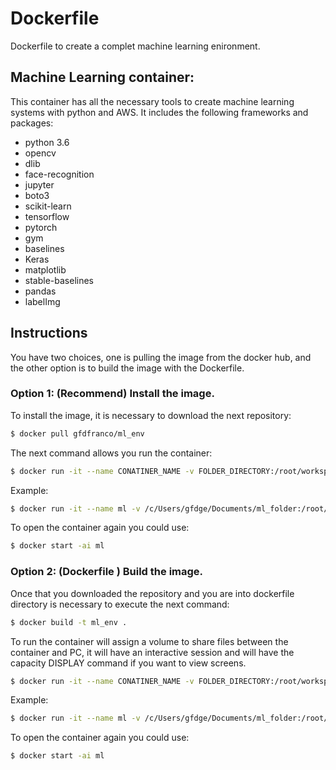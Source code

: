 # Dockerfile
Dockerfile to create a complet machine learning enironment. 
## Machine Learning container:
This container has all the necessary tools to create machine learning systems with python and AWS. It includes the following frameworks and packages:
- python 3.6
- opencv
- dlib
- face-recognition
- jupyter
- boto3
- scikit-learn
- tensorflow
- pytorch 
- gym
- baselines
- Keras
- matplotlib
- stable-baselines
- pandas
- labelImg

## Instructions 
You have two choices, one is pulling the image from the docker hub, and the other option is to build the image with the Dockerfile. 

### Option 1: (Recommend) Install the image.


To install the image, it is necessary to download the next repository:
```sh
$ docker pull gfdfranco/ml_env
```
The next command allows you run the container:
```sh
$ docker run -it --name CONATINER_NAME -v FOLDER_DIRECTORY:/root/workspace -e DISPLAY=XLAUNCH_IP:0.0 gfdfranco/ml_env
```
Example:
```sh
$ docker run -it --name ml -v /c/Users/gfdge/Documents/ml_folder:/root/workspace -e DISPLAY=192.168.56.1:0.0 gfdfranco/ml_env
```
To open the container again you could use:
```sh
$ docker start -ai ml
```


### Option 2: (Dockerfile ) Build the image.
Once that you downloaded the repository and you are into dockerfile directory is necessary to execute the next command:
```sh
$ docker build -t ml_env .
```
To run the container will assign a volume to share files between the container and PC, it will have an interactive session and will have the capacity  DISPLAY command if you want to view screens.
```sh
$ docker run -it --name CONATINER_NAME -v FOLDER_DIRECTORY:/root/workspace -e DISPLAY=XLAUNCH_IP:0.0 ml_env
```
Example:
```sh
$ docker run -it --name ml -v /c/Users/gfdge/Documents/ml_folder:/root/workspace -e DISPLAY=192.168.56.1:0.0 ml_env
```
To open the container again you could use:
```sh
$ docker start -ai ml
```


